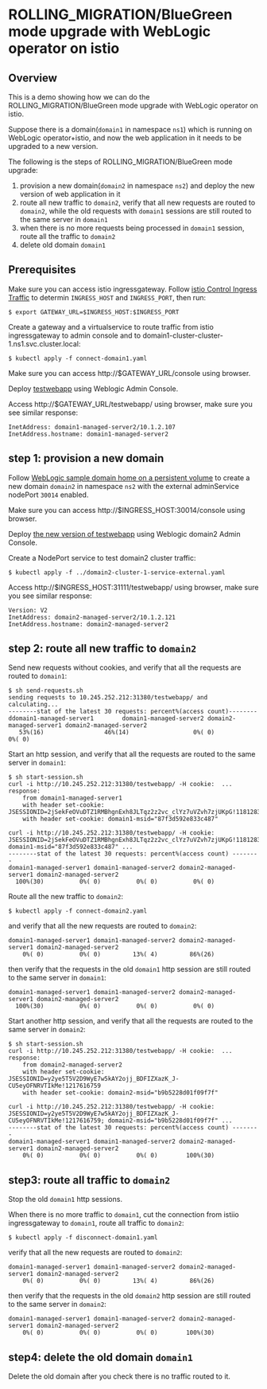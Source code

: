 # ROLLING_MIGRATION/BlueGreen mode upgrade with WebLogic operator on istio

## Overview

This is a demo showing how we can do the ROLLING_MIGRATION/BlueGreen mode upgrade with WebLogic operator on istio.

Suppose there is a domain(`domain1` in namespace `ns1`) which is running on WebLogic operator+istio, and now the web application in it needs to be upgraded to a new version. 

The following is the steps of ROLLING_MIGRATION/BlueGreen mode upgrade:

1. provision a new domain(`domain2` in namespace `ns2`) and deploy the new version of web application in it
1. route all new traffic to `domain2`, verify that all new requests are routed to `domain2`, while the old requests with `domain1` sessions are still routed to the same server in `domain1`
1. when there is no more requests being processed in `domain1` session, route all the traffic to `domain2`
1. delete old domain `domain1`


## Prerequisites

Make sure you can access istio ingressgateway. Follow [istio Control Ingress Traffic](https://istio.io/docs/tasks/traffic-management/ingress/) to determin `INGRESS_HOST` and `INGRESS_PORT`, then run:

```
$ export GATEWAY_URL=$INGRESS_HOST:$INGRESS_PORT
```

Create a gateway and a virtualservice to route traffic from istio ingressgateway to admin console and to domain1-cluster-cluster-1.ns1.svc.cluster.local:

```
$ kubectl apply -f connect-domain1.yaml
```

Make sure you can access http://$GATEWAY_URL/console using browser.

Deploy [testwebapp](../../../charts/application/testwebapp.war) using Weblogic Admin Console.

Access http://$GATEWAY_URL/testwebapp/ using browser, make sure you see similar response:

```
InetAddress: domain1-managed-server2/10.1.2.107
InetAddress.hostname: domain1-managed-server2
```

## step 1: provision a new domain

Follow [WebLogic sample domain home on a persistent volume](../../README.md) to create a new domain `domain2` in namespace `ns2` with the external adminService nodePort `30014` enabled.

Make sure you can access http://$INGRESS_HOST:30014/console using browser.

Deploy [the new version of testwebapp](../testwebapp-v2.war) using Weblogic domain2 Admin Console.

Create a NodePort service to test domain2 cluster traffic:

```
$ kubectl apply -f ../domain2-cluster-1-service-external.yaml 
```

Access http://$INGRESS_HOST:31111/testwebapp/ using browser, make sure you see similar response:

```
Version: V2
InetAddress: domain2-managed-server2/10.1.2.121
InetAddress.hostname: domain2-managed-server2
```

## step 2: route all new traffic to `domain2`

Send new requests without cookies, and verify that all the requests are routed to `domain1`:

```
$ sh send-requests.sh
sending requests to 10.245.252.212:31380/testwebapp/ and calculating...
--------stat of the latest 30 requests: percent%(access count)--------
ddomain1-managed-server1        domain1-managed-server2 domain2-managed-server1 domain2-managed-server2
   53%(16)                 46%(14)                  0%( 0)                  0%( 0)
```

Start an http session, and verify that all the requests are routed to the same server in `domain1`:

```
$ sh start-session.sh
curl -i http://10.245.252.212:31380/testwebapp/ -H cookie:  ...
response:
	from domain1-managed-server1
	with header set-cookie: JSESSIONID=2jSekFeOVuDTZ1RMBhgnExh8JLTqz2z2vc_clYz7uVZvh7zjUKpG!1181283673
	with header set-cookie: domain1-msid="87f3d592e833c487"

curl -i http://10.245.252.212:31380/testwebapp/ -H cookie: JSESSIONID=2jSekFeOVuDTZ1RMBhgnExh8JLTqz2z2vc_clYz7uVZvh7zjUKpG!1181283673; domain1-msid="87f3d592e833c487" ...
--------stat of the latest 30 requests: percent%(access count) --------
domain1-managed-server1	domain1-managed-server2	domain2-managed-server1	domain2-managed-server2	
  100%(30)		    0%( 0)		    0%( 0)		    0%( 0)		
```

Route all the new traffic to `domain2`:

```
$ kubectl apply -f connect-domain2.yaml 
```

and verify that all the new requests are routed to `domain2`:

```
domain1-managed-server1	domain1-managed-server2	domain2-managed-server1	domain2-managed-server2	
    0%( 0)		    0%( 0)		   13%( 4)		   86%(26)		
```

then verify that the requests in the old `domain1` http session are still routed to the same server in `domain1`:

```
domain1-managed-server1	domain1-managed-server2	domain2-managed-server1	domain2-managed-server2	
  100%(30)		    0%( 0)		    0%( 0)		    0%( 0)		
```

Start another http session, and verify that all the requests are routed to the same server in `domain2`:

```
$ sh start-session.sh
curl -i http://10.245.252.212:31380/testwebapp/ -H cookie:  ...
response:
	from domain2-managed-server2
	with header set-cookie: JSESSIONID=y2ye5T5V2D9WyE7w5kAY2ojj_BDFIZXazK_J-CU5eyOFNRVTIkMe!1217616759
	with header set-cookie: domain2-msid="b9b5228d01f09f7f"

curl -i http://10.245.252.212:31380/testwebapp/ -H cookie: JSESSIONID=y2ye5T5V2D9WyE7w5kAY2ojj_BDFIZXazK_J-CU5eyOFNRVTIkMe!1217616759; domain2-msid="b9b5228d01f09f7f" ...
--------stat of the latest 30 requests: percent%(access count) --------
domain1-managed-server1	domain1-managed-server2	domain2-managed-server1	domain2-managed-server2	
    0%( 0)		    0%( 0)		    0%( 0)		  100%(30)		
```

## step3: route all traffic to `domain2`

Stop the old `domain1` http sessions.

When there is no more traffic to `domain1`, cut the connection from istiio ingressgateway to `domain1`, route all traffic to `domain2`:

```
$ kubectl apply -f disconnect-domain1.yaml
```

verify that all the new requests are routed to `domain2`:

```
domain1-managed-server1	domain1-managed-server2	domain2-managed-server1	domain2-managed-server2	
    0%( 0)		    0%( 0)		   13%( 4)		   86%(26)		
```

then verify that the requests in the old `domain2` http session are still routed to the same server in `domain2`:

```
domain1-managed-server1	domain1-managed-server2	domain2-managed-server1	domain2-managed-server2	
    0%( 0)		    0%( 0)		    0%( 0)		  100%(30)		
```

## step4: delete the old domain `domain1`

Delete the old domain after you check there is no traffic routed to it.


